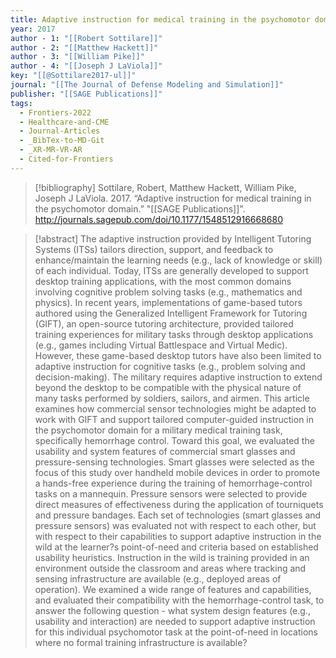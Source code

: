 ```yaml
---
title: Adaptive instruction for medical training in the psychomotor domain
year: 2017
author - 1: "[[Robert Sottilare]]"
author - 2: "[[Matthew Hackett]]"
author - 3: "[[William Pike]]"
author - 4: "[[Joseph J LaViola]]"
key: "[[@Sottilare2017-ul]]"
journal: "[[The Journal of Defense Modeling and Simulation]]"
publisher: "[[SAGE Publications]]"
tags:
  - Frontiers-2022
  - Healthcare-and-CME
  - Journal-Articles
  - _BibTex-to-MD-Git
  - _XR-MR-VR-AR
  - Cited-for-Frontiers
---
```


> [!bibliography]
> Sottilare, Robert, Matthew Hackett, William Pike, Joseph J LaViola. 2017. “Adaptive instruction for medical training in the psychomotor domain.” "[[SAGE Publications]]". http://journals.sagepub.com/doi/10.1177/1548512916668680

> [!abstract]
> The adaptive instruction provided by Intelligent Tutoring Systems (ITSs) tailors direction, support, and feedback to enhance/maintain the learning needs (e.g., lack of knowledge or skill) of each individual. Today, ITSs are generally developed to support desktop training applications, with the most common domains involving cognitive problem solving tasks (e.g., mathematics and physics). In recent years, implementations of game-based tutors authored using the Generalized Intelligent Framework for Tutoring (GIFT), an open-source tutoring architecture, provided tailored training experiences for military tasks through desktop applications (e.g., games including Virtual Battlespace and Virtual Medic). However, these game-based desktop tutors have also been limited to adaptive instruction for cognitive tasks (e.g., problem solving and decision-making). The military requires adaptive instruction to extend beyond the desktop to be compatible with the physical nature of many tasks performed by soldiers, sailors, and airmen. This article examines how commercial sensor technologies might be adapted to work with GIFT and support tailored computer-guided instruction in the psychomotor domain for a military medical training task, specifically hemorrhage control. Toward this goal, we evaluated the usability and system features of commercial smart glasses and pressure-sensing technologies. Smart glasses were selected as the focus of this study over handheld mobile devices in order to promote a hands-free experience during the training of hemorrhage-control tasks on a mannequin. Pressure sensors were selected to provide direct measures of effectiveness during the application of tourniquets and pressure bandages. Each set of technologies (smart glasses and pressure sensors) was evaluated not with respect to each other, but with respect to their capabilities to support adaptive instruction in the wild at the learner?s point-of-need and criteria based on established usability heuristics. Instruction in the wild is training provided in an environment outside the classroom and areas where tracking and sensing infrastructure are available (e.g., deployed areas of operation). We examined a wide range of features and capabilities, and evaluated their compatibility with the hemorrhage-control task, to answer the following question -  what system design features (e.g., usability and interaction) are needed to support adaptive instruction for this individual psychomotor task at the point-of-need in locations where no formal training infrastructure is available?